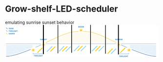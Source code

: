 # Grow-shelf-LED-scheduler
emulating sunrise sunset behavior
![alt text](https://raw.githubusercontent.com/bb2k16/Grow-shelf-LED-scheduler/master/sunrise3.png)
